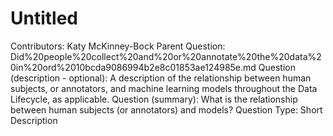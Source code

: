 # Untitled

Contributors: Katy McKinney-Bock
Parent Question: Did%20people%20collect%20and%20or%20annotate%20the%20data%20in%20ord%2010bcda9086994b2e8c01853ae124985e.md
Question (description - optional): A description of the relationship between human subjects, or annotators, and machine learning models throughout the Data Lifecycle, as applicable.
Question (summary): What is the relationship between human subjects (or annotators) and models?
Question Type: Short Description